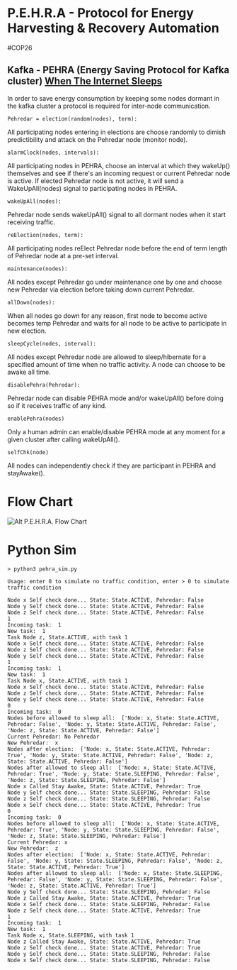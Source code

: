
# P.E.H.R.A - Protocol for Energy Harvesting & Recovery Automation   

#COP26


## Kafka - PEHRA (Energy Saving Protocol for Kafka cluster) [When The Internet Sleeps](https://www.youtube.com/watch?v=HHAumsoMG3E)

In order to save energy consumption by keeping some nodes dormant in the kafka cluster a protocol is required for inter-node communication.


```Pehredar = election(random(nodes), term):```

All participating nodes entering in elections are choose randomly to dimish predictibility and attack on the Pehredar node (monitor node).


```alarmClock(nodes, intervals):```

All participating nodes in PEHRA, choose an interval at which they wakeUp() themselves  and see if there's an incoming request or current Pehredar node is active. If elected Pehredar node is not active, it will send a WakeUpAll(nodes) signal to participating nodes in PEHRA.

```wakeUpAll(nodes):```

Pehredar node sends wakeUpAll() signal to all dormant nodes when it start receiving traffic.


```reElection(nodes, term):```

All participating nodes reElect Pehredar node before the end of term length of Pehredar node at a pre-set interval.


```maintenance(nodes):```

All nodes except Pehredar go under maintenance one by one and choose new Pehredar via election before taking down current Pehredar.


```allDown(nodes):```

When all nodes go down for any reason, first node to become active becomes temp Pehredar and waits for all node to be active to participate in new election.

```sleepCycle(nodes, interval):```

All nodes except Pehredar node are allowed to sleep/hibernate for a specified amount of time when no traffic activity. A node can choose to be awake all time.


```disablePehra(Pehredar):```

Pehredar node can disable PEHRA mode and/or wakeUpAll() before doing so if it receives traffic of any kind.


```enablePehra(nodes)```

Only a human admin can enable/disable PEHRA mode at any moment for a given cluster after calling wakeUpAll().

```selfChk(node)```

All nodes can independently check if they are participant in PEHRA and stayAwake().


# Flow Chart

![Alt P.E.H.R.A. Flow Chart](pehra_flow.svg)

# Python Sim

````
> python3 pehra_sim.py

Usage: enter 0 to simulate no traffic condition, enter > 0 to simulate traffic condition

Node x Self check done... State: State.ACTIVE, Pehredar: False
Node y Self check done... State: State.ACTIVE, Pehredar: False
Node z Self check done... State: State.ACTIVE, Pehredar: False
1
Incoming task:  1
New task:  1
Task Node z, State.ACTIVE, with task 1
Node x Self check done... State: State.ACTIVE, Pehredar: False
Node z Self check done... State: State.ACTIVE, Pehredar: False
Node y Self check done... State: State.ACTIVE, Pehredar: False
1
Incoming task:  1
New task:  1
Task Node x, State.ACTIVE, with task 1
Node x Self check done... State: State.ACTIVE, Pehredar: False
Node z Self check done... State: State.ACTIVE, Pehredar: False
Node y Self check done... State: State.ACTIVE, Pehredar: False
0
Incoming task:  0
Nodes before allowed to sleep all:  ['Node: x, State: State.ACTIVE, Pehredar: False', 'Node: y, State: State.ACTIVE, Pehredar: False', 'Node: z, State: State.ACTIVE, Pehredar: False']
Current Pehredar: No Pehredar
New Pehredar:  x
Nodes after election:  ['Node: x, State: State.ACTIVE, Pehredar: True', 'Node: y, State: State.ACTIVE, Pehredar: False', 'Node: z, State: State.ACTIVE, Pehredar: False']
Nodes after allowed to sleep all:  ['Node: x, State: State.ACTIVE, Pehredar: True', 'Node: y, State: State.SLEEPING, Pehredar: False', 'Node: z, State: State.SLEEPING, Pehredar: False']
Node x Called Stay Awake, State: State.ACTIVE, Pehredar: True
Node y Self check done... State: State.SLEEPING, Pehredar: False
Node z Self check done... State: State.SLEEPING, Pehredar: False
Node x Self check done... State: State.ACTIVE, Pehredar: True
0
Incoming task:  0
Nodes before allowed to sleep all:  ['Node: x, State: State.ACTIVE, Pehredar: True', 'Node: y, State: State.SLEEPING, Pehredar: False', 'Node: z, State: State.SLEEPING, Pehredar: False']
Current Pehredar: x
New Pehredar:  z
Nodes after election:  ['Node: x, State: State.ACTIVE, Pehredar: False', 'Node: y, State: State.SLEEPING, Pehredar: False', 'Node: z, State: State.ACTIVE, Pehredar: True']
Nodes after allowed to sleep all:  ['Node: x, State: State.SLEEPING, Pehredar: False', 'Node: y, State: State.SLEEPING, Pehredar: False', 'Node: z, State: State.ACTIVE, Pehredar: True']
Node y Self check done... State: State.SLEEPING, Pehredar: False
Node z Called Stay Awake, State: State.ACTIVE, Pehredar: True
Node x Self check done... State: State.SLEEPING, Pehredar: False
Node z Self check done... State: State.ACTIVE, Pehredar: True
1
Incoming task:  1
New task:  1
Task Node x, State.SLEEPING, with task 1
Node z Called Stay Awake, State: State.ACTIVE, Pehredar: True
Node z Self check done... State: State.ACTIVE, Pehredar: True
Node y Self check done... State: State.SLEEPING, Pehredar: False
Node x Self check done... State: State.SLEEPING, Pehredar: False

````




